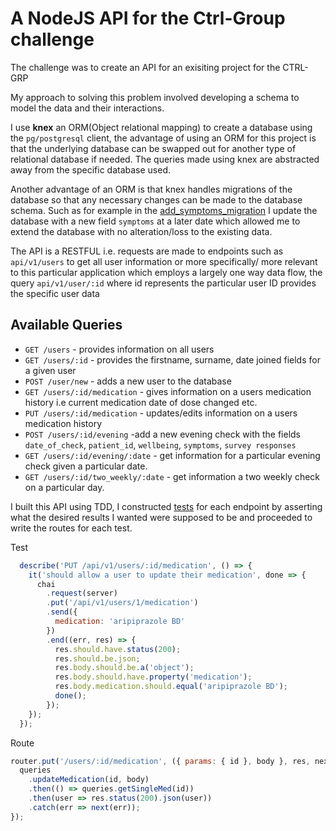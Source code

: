 
A NodeJS API for the Ctrl-Group challenge
===

The challenge was to create an API for an exisiting project for the CTRL-GRP

My approach to solving this problem involved developing a schema to model the data and their interactions.



I use **knex** an ORM(Object relational mapping) to create a database using the `pg/postgresql` client, the advantage of using an ORM
for this project is that the underlying database can be swapped out for another type of relational database if needed. The queries made using
knex are abstracted away from the specific database used. 

Another advantage of an ORM is that knex handles migrations of the database so that any necessary changes can be made to the database schema. Such as for example in the [add_symptoms_migration](https://github.com/Akin909/ctrl-grp-api/blob/master/server/database_knex/migrations/20170710155524_add_symptoms_to_evening_check.js) I update the database with a new field `symptoms` at a later date which allowed me to extend the database with no alteration/loss to the existing data.

The API is a RESTFUL i.e. requests are made to endpoints such as `api/v1/users` to get all user information or more specifically/
more relevant to this particular application which employs a largely one way data flow, the query `api/v1/user/:id` where id represents
the particular user ID provides the specific user data

## Available Queries
* `GET /users` - provides information on all users
* `GET /users/:id` - provides the firstname, surname, date joined fields for a given user
* `POST /user/new` - adds a new user to the database
* `GET /users/:id/medication` - gives information on a users medication history i.e current medication date of dose changed etc.
* `PUT /users/:id/medication` - updates/edits information on a users medication history
* `POST /users/:id/evening` -add a new evening check with the fields `date_of_check`, `patient_id`,
`wellbeing`, `symptoms`, `survey responses`
* `GET /users/:id/evening/:date` - get information for a particular evening check given a particular date.
* `GET /users/:id/two_weekly/:date` - get information a two weekly check on a particular day.

I built this API using TDD, I constructed [tests](./server/test/routes.spec.js) for each endpoint by asserting what the desired results I wanted were supposed to be and proceeded to write the routes for each test.

Test
```js
  describe('PUT /api/v1/users/:id/medication', () => {
    it('should allow a user to update their medication', done => {
      chai
        .request(server)
        .put('/api/v1/users/1/medication')
        .send({
          medication: 'aripiprazole BD'
        })
        .end((err, res) => {
          res.should.have.status(200);
          res.should.be.json;
          res.body.should.be.a('object');
          res.body.should.have.property('medication');
          res.body.medication.should.equal('aripiprazole BD');
          done();
        });
    });
  });
```
Route
```js
router.put('/users/:id/medication', ({ params: { id }, body }, res, next) => {
  queries
    .updateMedication(id, body)
    .then(() => queries.getSingleMed(id))
    .then(user => res.status(200).json(user))
    .catch(err => next(err));
});
```
